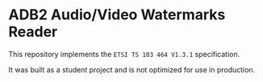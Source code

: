 # ADB2 Audio/Video Watermarks Reader

This repository implements the `ETSI TS 103 464 V1.3.1` specification.

It was built as a student project and is not optimized for use in production.
